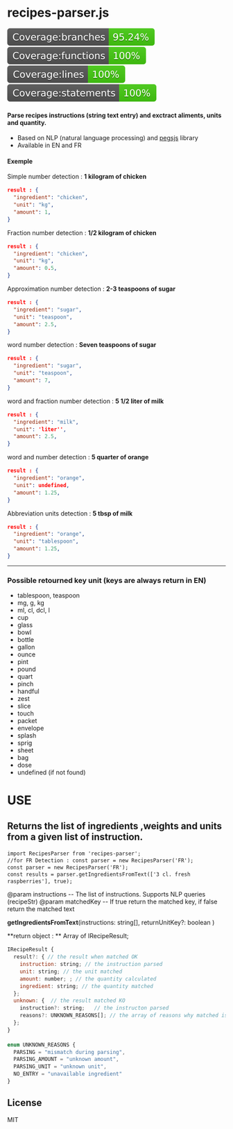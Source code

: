 # recipes-parser.js

![coverage](https://raw.githubusercontent.com/Charlie85270/recipes-parser/5653f5424d15d5e8ddce3d09c35170f41f0ea062/coverage/badge-branches.svg "coverage") ![coverage](https://raw.githubusercontent.com/Charlie85270/recipes-parser/5653f5424d15d5e8ddce3d09c35170f41f0ea062/coverage/badge-functions.svg "coverage") ![coverage](https://raw.githubusercontent.com/Charlie85270/recipes-parser/5653f5424d15d5e8ddce3d09c35170f41f0ea062/coverage/badge-lines.svg "coverage") ![coverage](https://raw.githubusercontent.com/Charlie85270/recipes-parser/5653f5424d15d5e8ddce3d09c35170f41f0ea062/coverage/badge-statements.svg "coverage")

#### Parse recipes instructions (string text entry) and exctract aliments, units and quantity.

- Based on NLP (natural language processing) and [pegsjs](https://github.com/pegjs/pegjs "pegsjs") library
- Available in EN and FR

#### Exemple

Simple number detection : **1 kilogram of chicken**

```json
result : {
  "ingredient": "chicken",
  "unit": "kg",
  "amount": 1,
}
```

Fraction number detection : **1/2 kilogram of chicken**

```json
result : {
  "ingredient": "chicken",
  "unit": "kg",
  "amount": 0.5,
}
```

Approximation number detection : **2-3 teaspoons of sugar**

```json
result : {
  "ingredient": "sugar",
  "unit": "teaspoon",
  "amount": 2.5,
}
```

word number detection : **Seven teaspoons of sugar**

```json
result : {
  "ingredient": "sugar",
  "unit": "teaspoon",
  "amount": 7,
}
```

word and fraction number detection : **5 1/2 liter of milk**

```json
result : {
  "ingredient": "milk",
  "unit": 'liter'',
  "amount": 2.5,
}
```

word and number detection : **5 quarter of orange**

```json
result : {
  "ingredient": "orange",
  "unit": undefined,
  "amount": 1.25,
}
```

Abbreviation units detection : **5 tbsp of milk**

```json
result : {
  "ingredient": "orange",
  "unit": "tablespoon",
  "amount": 1.25,
}
```

---

### Possible retourned key unit (keys are always return in EN)

- tablespoon, teaspoon
- mg, g, kg
- ml, cl, dcl, l
- cup
- glass
- bowl
- bottle
- gallon
- ounce
- pint
- pound
- quart
- pinch
- handful
- zest
- slice
- touch
- packet
- envelope
- splash
- sprig
- sheet
- bag
- dose
- undefined (if not found)

# USE

## Returns the list of ingredients ,weights and units from a given list of instruction.

```
import RecipesParser from 'recipes-parser';
//for FR Detection : const parser = new RecipesParser('FR');
const parser = new RecipesParser('FR');
const results = parser.getIngredientsFromText(['3 cl. fresh raspberries'], true);
```

@param instructions -- The list of instructions. Supports NLP queries (recipeStr)
@param matchedKey -- If true return the matched key, if false return the matched text

**getIngredientsFromText**(instructions: string[], returnUnitKey?: boolean )

**return object : ** Array of IRecipeResult;

```javascript
IRecipeResult {
  result?: { // the result when matched OK
    instruction: string; // the instruction parsed
    unit: string; // the unit matched
    amount: number; ; // the quantity calculated
    ingredient: string; // the quantity matched
  };
  unknown: {  // the result matched KO
    instruction?: string;   // the instructon parsed
    reasons?: UNKNOWN_REASONS[]; // the array of reasons why matched is KO
  };
}

enum UNKNOWN_REASONS {
  PARSING = "mismatch during parsing",
  PARSING_AMOUNT = "unknown amount",
  PARSING_UNIT = "unknown unit",
  NO_ENTRY = "unavailable ingredient"
}

```

## License

MIT
